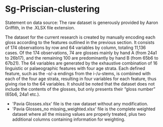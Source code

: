 # Sg-Priscian-clustering

Statement on data source: The raw dataset is generously provided by Aaron Griffith, in the .XLSX file extension. 

The dataset for the current research is created by manually encoding each gloss according to the features outlined in the previous section. It consists of 174 observations by row and 64 variables by column, totaling 11,136 cases. Of the 174 observations, 74 are glosses mainly by hand A (from 24a1 to 26b17), and the remaining 100 are predominantly by hand B (from 65b6 to 67b21). The 64 variables are generated by the exhaustive combination of 16 linguistic or palaeographic features with four age strata. Each defined feature, such as the -o/-a endings from the i-/u-stems, is combined with each of the four age strata, resulting in four variables for each feature, thus giving rise to the 64 variables. It should be noted that the dataset does not include the contents of the glosses, but only presents their “gloss number” (65b6, 24a1 etc.).

- 'Pavia Glosses.xlsx' file is the raw dataset without any modification.
- 'Pavia Glosses_no missing_weighted.xlsx' file is the complete weighted dataset where all the missing values are properly treated, plus two additional columns containing information for weighting.
